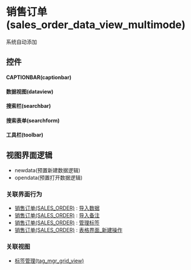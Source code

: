 # 销售订单(sales_order_data_view_multimode)  <!-- {docsify-ignore-all} -->


系统自动添加



## 控件
#### CAPTIONBAR(captionbar)
#### 数据视图(dataview)
#### 搜索栏(searchbar)
#### 搜索表单(searchform)
#### 工具栏(toolbar)

## 视图界面逻辑
  * newdata(预置新建数据逻辑)
  * opendata(预置打开数据逻辑)


### 关联界面行为
  * [销售订单(SALES_ORDER)](module/crm/sales_order) : [导入数据](module/crm/sales_order#界面行为)
  * [销售订单(SALES_ORDER)](module/crm/sales_order) : [导入备注](module/crm/sales_order#界面行为)
  * [销售订单(SALES_ORDER)](module/crm/sales_order) : [管理标签](module/crm/sales_order#界面行为)
  * [销售订单(SALES_ORDER)](module/crm/sales_order) : [表格界面_新建操作](module/crm/sales_order#界面行为)

### 关联视图
  * [标签管理(tag_mgr_grid_view)](app/view/tag_mgr_grid_view)

<script>
 const { createApp } = Vue
  createApp({
    data() {
      return {

      }
    }
  }).use(ElementPlus).mount('#app')
</script>